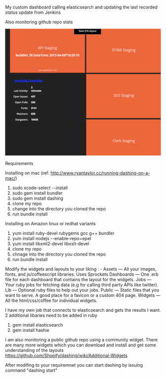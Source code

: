 My custom dashboard calling elasticsearch and updating the last recorded status update from Jenkins 

Also monitoring github repo stats

![Alt text](https://github.com/l2t3r/customdash/blob/master/customdash.png "CustomDash")

Requirements

Installing on mac (ref: http://www.ryantaylor.cc/running-dashing-on-a-mac/)

1. sudo xcode-select --install
2. sudo gem install bundler
3. sudo gem install dashing
4. clone my repo
5. change into the directory you cloned the repo
6. run bundle install

Installing on Amazon linux or redhat variants

1. yum install ruby-devel rubygems gcc g++ bundler
2. yum install nodejs --enable-repo=epel
3. yum install libxml2-devel libxslt-devel
4. clone my repo
5. chnage into the directory you cloned the repo
6. run bundle install

Modify the widgets and layouts to your liking  : -
  Assets — All your images, fonts, and js/coffeescript libraries. Uses Sprockets
  Dashboards — One .erb file for each dashboard that contains the layout for the widgets.
  Jobs — Your ruby jobs for fetching data (e.g for calling third party APIs like twitter).
  Lib — Optional ruby files to help out your jobs.
  Public — Static files that you want to serve. A good place for a favicon or a custom 404 page.
  Widgets — All the html/css/coffee for individual widgets.

I have my own job that connects to elasticsearch and gets the results I want.
2 additional libaries need to be added in ruby

1. gem install elasticsearch
2. gem install hashie

I am also monitoring a public github repo using a community widget.
There are many more widgets which you can download and install and get some understanding of the layouts
https://github.com/Shopify/dashing/wiki/Additional-Widgets

After modifing to your requiremnet you can start dashing by issuing command "dashing start"


